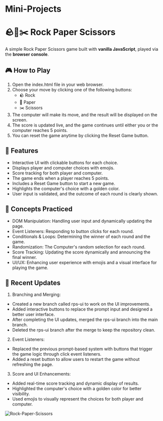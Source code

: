 # Mini-Projects
# 🪨📄✂️ Rock Paper Scissors

A simple Rock Paper Scissors game built with **vanilla JavaScript**, played via the **browser console**.


## 🎮 How to Play
1. Open the index.html file in your web browser.
2. Choose your move by clicking one of the following buttons:
   - 🪨 Rock
   - 📄 Paper
   - ✂️ Scissors
3. The computer will make its move, and the result will be displayed on the screen.
4. The score is updated live, and the game continues until either you or the computer reaches 5 points.
5. You can reset the game anytime by clicking the Reset Game button.

## 🧠 Features

- Interactive UI with clickable buttons for each choice.
- Displays player and computer choices with emojis.
- Score tracking for both player and computer.
- The game ends when a player reaches 5 points.
- Includes a Reset Game button to start a new game.
- Highlights the computer's choice with a golden color.
- User input is validated, and the outcome of each round is clearly shown.

## 🚀 Concepts Practiced

- DOM Manipulation: Handling user input and dynamically updating the page.
- Event Listeners: Responding to button clicks for each round.
- Conditionals & Loops: Determining the winner of each round and the game.
- Randomization: The Computer's random selection for each round.
- Score Tracking: Updating the score dynamically and announcing the final winner.
- UI/UX: Enhancing user experience with emojis and a visual interface for playing the game.

## 🔨 Recent Updates
1. Branching and Merging:
- Created a new branch called rps-ui to work on the UI improvements.
- Added interactive buttons to replace the prompt input and designed a better user interface.
- After completing the UI updates, merged the rps-ui branch into the main branch.
- Deleted the rps-ui branch after the merge to keep the repository clean.
2. Event Listeners:
- Replaced the previous prompt-based system with buttons that trigger the game logic through click event listeners.
- Added a reset button to allow users to restart the game without refreshing the page.
3. Score and UI Enhancements:
- Added real-time score tracking and dynamic display of results.
- Highlighted the computer's choice with a golden color for better visibility.
- Used emojis to visually represent the choices for both player and computer.

![Rock-Paper-Scissors](https://github.com/user-attachments/assets/67cab2a3-ca4e-42eb-a24e-fee407634b14)


  

